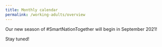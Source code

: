 ```yaml
---
title: Monthly calendar
permalink: /working-adults/overview
---
```

Our new season of #SmartNationTogether will begin in September 2021! 

Stay tuned!